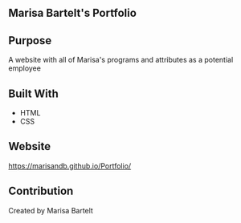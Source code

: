 ## Marisa Bartelt's Portfolio

## Purpose
A website with all of Marisa's programs and attributes as a potential employee

## Built With
* HTML
* CSS

## Website
https://marisandb.github.io/Portfolio/

## Contribution
Created by Marisa Bartelt
